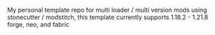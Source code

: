 My personal template repo for multi loader / multi version mods using stonecutter / modstitch, this template currently supports 1.18.2 - 1.21.8 forge, neo, and fabric